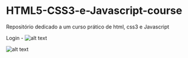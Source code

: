# HTML5-CSS3-e-Javascript-course
Repositório dedicado a um curso prático de html, css3 e Javascript

Login - ![alt text](http://url/to/img.png)

![alt text](https://github.com/[username]/[reponame]/blob/[branch]/image.jpg?raw=true)
